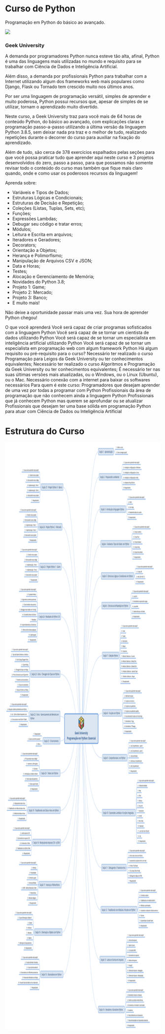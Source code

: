 # Curso de Python

Programação em Python do básico ao avançado.

<div >
  <img height="90em"src="https://img-b.udemycdn.com/user/200_H/40434116_9c82_2.jpg"/> <h3>Geek University </h3>
</div>

A demanda por programadores Python nunca esteve tão alta, afinal, Python é uma das linguagens mais utilizadas no mundo e requisito para se trabalhar com Ciência de Dados e Inteligência Artificial.

Além disso, a demanda por profissionais Python para trabalhar com a Internet utilizando algum dos frameworks web mais populares como Django, Flask ou Tornado tem crescido muito nos últimos anos.

Por ser uma linguagem de programação versátil, simples de aprender e muito poderosa, Python possui recursos que, apesar de simples de se utilizar, tornam o aprendizado muito divertido.

Neste curso, a Geek University traz para você mais de 64 horas de conteúdo Python, do básico ao avançado, com explicações claras e programação passo-a-passo utilizando a última versão da linguagem Python 3.8.5, sem deixar nada pra traz e o melhor de tudo, realizando repetições durante o decorrer do curso para auxiliar na fixação do aprendizado.

Além de tudo, são cerca de 378 exercícios espalhados pelas seções para que você possa praticar tudo que aprender aqui neste curso e
3 projetos desenvolvidos do zero, passo a passo, para que possamos não somente revisar todo o conteúdo do curso mas também que fique
mais claro quando, onde e como usar os poderosos recursos da linguagem!

Aprenda sobre:

- Variáveis e Tipos de Dados;
- Estruturas Lógicas e Condicionais;
- Estruturas de Decisão e Repetição;
- Coleções (Listas, Tuplas, Sets, etc);
- Funções;
- Expressões Lambdas;
- Debugar seu código e tratar erros;
- Módulos;
- Leitura e Escrita em arquivos;
- Iteradores e Geradores;
- Decorators;
- Orientação a Objetos;
- Herança e Polimorfismo;
- Manipulação de Arquivos CSV e JSON;
- Data e Horas;
- Testes;
- Alocação e Gerenciamento de Memória;
- Novidades do Python 3.8;
- Projeto 1: Game;
- Projeto 2: Mercado;
- Projeto 3: Banco;
- E muito mais!

Não deixe a oportunidade passar mais uma vez. Sua hora de aprender Python chegou!

O que você aprenderá
Você será capaz de criar programas sofisticados com a linguagem Python
Você será capaz de se tornar um cientista de dados utilizando Python
Você será capaz de se tornar um especialista em inteligência artificial utilizando Python
Você será capaz de se tornar um especialista em programação web com algum framework Python
Há algum requisito ou pré-requisito para o curso?
Necessário ter realizado o curso Programação para Leigos da Geek University ou ter conhecimentos equivalentes;
Necessário ter realizado o curso Algoritmos e Programação da Geek University ou ter conhecimentos equivalentes;
É necessário ter nas suas últimas versões mais atualizadas, ou o Windows, ou o Linux (Ubuntu), ou o Mac.
Necessário conexão com a internet para baixar os softwares necessários
Para quem é este curso:
Programadores que desejam aprender de uma vez por todas a programar com Python
Profissionais da área de programação que não conhecem ainda a linguagem Python
Profissionais que já conhecem Python mas querem se aprofundar ou se atualizar
Profissionais que desejam ter uma base sólida em programação Python para atuar com Ciência de Dados ou Inteligência Artificial


# Estrutura do Curso
<div >
  <img height="1900em"src="https://raw.githubusercontent.com/Antonio-AF/Curso_de_Python/main/Geek%2BUniversity%2BPrograma%C3%A7%C3%A3o%2Bem%2BPython%2B%2BEssencial.png"/>
</div>
